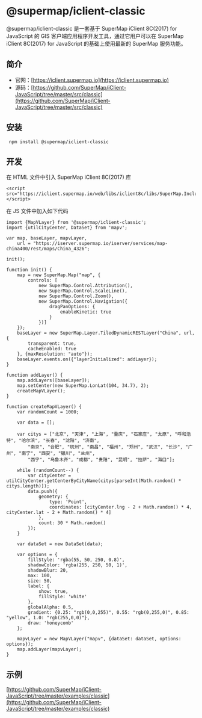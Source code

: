 # @supermap/iclient-classic

@supermap/iclient-classic 是一套基于 SuperMap iClient 8C(2017) for JavaScript 的 GIS 客户端应用程序开发工具，通过它用户可以在 SuperMap iClient 8C(2017) for JavaScript 的基础上使用最新的 SuperMap 服务功能。

## 简介
* 官网：[https://iclient.supermap.io](https://iclient.supermap.io)
* 源码：[https://github.com/SuperMap/iClient-JavaScript/tree/master/src/classic](https://github.com/SuperMap/iClient-JavaScript/tree/master/src/classic)

## 安装

```
 npm install @supermap/iclient-classic
```

## 开发
在 HTML 文件中引入 SuperMap iClient 8C(2017) 库

```
<script src="https://iclient.supermap.io/web/libs/iclient8c/libs/SuperMap.Include.js"></script>

```

在 JS 文件中加入如下代码

```
import {MapVLayer} from '@supermap/iclient-classic';
import {utilCityCenter, DataSet} from 'mapv';

var map, baseLayer, mapvLayer,
    url = "https://iserver.supermap.io/iserver/services/map-china400/rest/maps/China_4326";

init();

function init() {
    map = new SuperMap.Map("map", {
        controls: [
            new SuperMap.Control.Attribution(),
            new SuperMap.Control.ScaleLine(),
            new SuperMap.Control.Zoom(),
            new SuperMap.Control.Navigation({
                dragPanOptions: {
                    enableKinetic: true
                }
            })]
    });
    baseLayer = new SuperMap.Layer.TiledDynamicRESTLayer("China", url, {
        transparent: true,
        cacheEnabled: true
    }, {maxResolution: "auto"});
    baseLayer.events.on({"layerInitialized": addLayer});
}

function addLayer() {
    map.addLayers([baseLayer]);
    map.setCenter(new SuperMap.LonLat(104, 34.7), 2);
    createMapVLayer();
}

function createMapVLayer() {
    var randomCount = 1000;

    var data = [];

    var citys = ["北京", "天津", "上海", "重庆", "石家庄", "太原", "呼和浩特", "哈尔滨", "长春", "沈阳", "济南",
        "南京", "合肥", "杭州", "南昌", "福州", "郑州", "武汉", "长沙", "广州", "南宁", "西安", "银川", "兰州",
        "西宁", "乌鲁木齐", "成都", "贵阳", "昆明", "拉萨", "海口"];

    while (randomCount--) {
        var cityCenter = utilCityCenter.getCenterByCityName(citys[parseInt(Math.random() * citys.length)]);
        data.push({
            geometry: {
                type: 'Point',
                coordinates: [cityCenter.lng - 2 + Math.random() * 4, cityCenter.lat - 2 + Math.random() * 4]
            },
            count: 30 * Math.random()
        });
    }

    var dataSet = new DataSet(data);

    var options = {
        fillStyle: 'rgba(55, 50, 250, 0.8)',
        shadowColor: 'rgba(255, 250, 50, 1)',
        shadowBlur: 20,
        max: 100,
        size: 50,
        label: {
            show: true,
            fillStyle: 'white'
        },
        globalAlpha: 0.5,
        gradient: {0.25: "rgb(0,0,255)", 0.55: "rgb(0,255,0)", 0.85: "yellow", 1.0: "rgb(255,0,0)"},
        draw: 'honeycomb'
    };

    mapvLayer = new MapVLayer("mapv", {dataSet: dataSet, options: options});
    map.addLayer(mapvLayer);
}
```

## 示例
 [https://github.com/SuperMap/iClient-JavaScript/tree/master/examples/classic](https://github.com/SuperMap/iClient-JavaScript/tree/master/examples/classic)